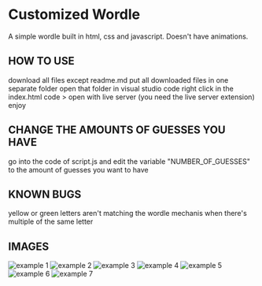 # Customized Wordle
A simple wordle built in html, css and javascript. Doesn't have animations.

## HOW TO USE
download all files except readme.md
put all downloaded files in one separate folder
open that folder in visual studio code
right click in the index.html code > open with live server (you need the live server extension)
enjoy

## CHANGE THE AMOUNTS OF GUESSES YOU HAVE
go into the code of script.js and edit the variable "NUMBER_OF_GUESSES" to the amount of guesses you want to have

## KNOWN BUGS
yellow or green letters aren't matching the wordle mechanis when there's multiple of the same letter

## IMAGES
![example 1](https://i.imgur.com/fy1cvUm.png)
![example 2](https://i.imgur.com/wNqWHXt.png)
![example 3](https://i.imgur.com/28uSViU.png)
![example 4](https://i.imgur.com/IpU7q7K.png)
![example 5](https://i.imgur.com/HwnvEDP.png)
![example 6](https://i.imgur.com/7zTnmHb.png)
![example 7](https://i.imgur.com/G7nju0n.png)
